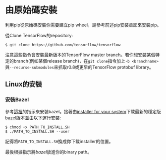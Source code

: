# 由原始碼安裝

利用pip從原始碼安裝你需要建立pip wheel，請參考前述pip安裝章節來安裝pip。

從Clone TensorFlow的repository:

```
$ git clone https://github.com/tensorflow/tensorflow

```

注意這些指令會安裝最新版本的TensorFlow master branch。若你想安裝某個特定的branch(例如某個release branch)，在`git clone`指令加上`-b <branchname>`與`--recurse-submodules`來抓取r0.8或更早的TensorFlow protobuf library。

## Linux的安裝

### 安裝Bazel

參考[這裡](http://bazel.io/docs/install.html)的指示來安裝bazel。接著由[installer for your system](https://github.com/bazelbuild/bazel/releases)下載最新的穩定版bazel版本並由以下運行安裝:

```
$ chmod +x PATH_TO_INSTALL.SH
$ ./PATH_TO_INSTALL.SH --user

```
記得將`PATH_TO_INSTALL.SH`換成你下載installer的位置。

最後根據指示將*bazel*放進你的binary path。





